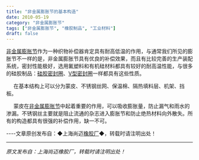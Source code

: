 ```yaml
---
title: "非金属膨胀节的基本构造"
date: 2010-05-19
category: "非金属膨胀节"
tags: ["非金属膨胀节", "橡胶制品", "工业材料"]
draft: false
---
```


[非金属膨胀节](http://www.smpolymer.com/feijinshupengzhangjie/)作为一种织物补偿器肯定具有耐高低温的作用，与通常我们所见的膨胀节不一样的是，非金属膨胀节具有优良的补偿效果，而且有比较完善的生产装配系统，密封性能极好，选用氟塑料和有机硅材料都具有较好的耐高温性能，与很多的硅胶制品：[硅胶密封圈](http://www.smpolymer.com/)、[V型密封圈](http://www.smpolymer.com/)一样都具有这些性质。

     在基本结构上可以分为蒙皮、不锈钢丝网、保温棉、隔热填料层、机架、挡板。

     蒙皮在[非金属膨胀节](http://www.smpolymer.com/feijinshupengzhangjie/)中起着重要的作用，可以吸收膨胀量，防止漏气和雨水的渗漏。不锈钢丝主要就是阻止流通的杂志进入膨胀节和防止绝热材料向外散失。所有的构造都具有很强的补偿作用，缺一不可。 

----文章原创发布自：◆上海尚迈[橡胶厂](http://www.smpolymer.com/)◆，转载时请注明出处！

---

*原文发布自：上海尚迈橡胶厂，转载时请注明出处！*
